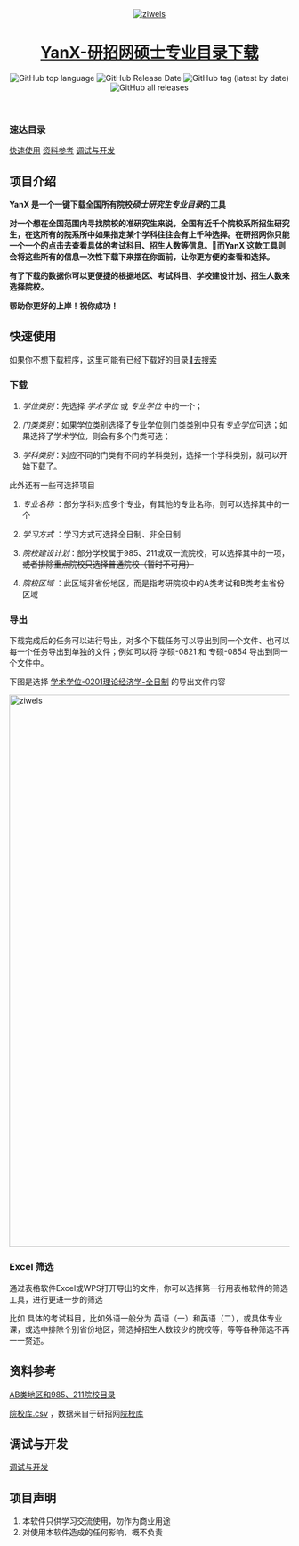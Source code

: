 <div align=center>
<a href='https://github.com/xx025/YanX'>

<img alt="ziwels" src="https://raw.githubusercontent.com/xx025/YanX/pages/docs/img/Snipaste_2022-09-24_00-17-30.png">

<h1>YanX-研招网硕士专业目录下载</h1></a>

 <img alt="GitHub top language" src="https://img.shields.io/github/languages/top/xx025/yanx"> <img alt="GitHub Release Date" src="https://img.shields.io/github/release-date/xx025/yanx"> <img alt="GitHub tag (latest by date)" src="https://img.shields.io/github/v/tag/xx025/yanx"> <img alt="GitHub all releases" src="https://img.shields.io/github/downloads/xx025/yanx/total">

<br/>



</div>


### 速达目录

[快速使用](#快速使用) [资料参考](#资料参考) [调试与开发](#调试与开发)

## 项目介绍

**YanX 是一个一键下载全国所有院校*硕士研究生专业目录*的工具**

**对一个想在全国范围内寻找院校的准研究生来说，全国有近千个院校系所招生研究生，在这所有的院系所中如果指定某个学科往往会有上千种选择。在研招网你只能一个一个的点击去查看具体的考试科目、招生人数等信息。🎉而YanX 这款工具则会将这些所有的信息一次性下载下来摆在你面前，让你更方便的查看和选择。**

**有了下载的数据你可以更便捷的根据地区、考试科目、学校建设计划、招生人数来选择院校。**

**帮助你更好的上岸！祝你成功！**

## 快速使用

如果你不想下载程序，这里可能有已经下载好的目录[🔗去搜索](https://github.com/xx025/YanX-Docs#%E6%90%9C%E7%B4%A2%E6%96%87%E4%BB%B6)


### 下载

1. *学位类别*：先选择 *学术学位* 或 *专业学位* 中的一个；

2. *门类类别*：如果学位类别选择了专业学位则门类类别中只有*专业学位*可选；如果选择了学术学位，则会有多个门类可选；


3. *学科类别*：对应不同的门类有不同的学科类别，选择一个学科类别，就可以开始下载了。

此外还有一些可选择项目

1. *专业名称* ：部分学科对应多个专业，有其他的专业名称，则可以选择其中的一个

2. *学习方式* ：学习方式可选择全日制、非全日制

3. *院校建设计划*：部分学校属于985、211或双一流院校，可以选择其中的一项，~~或者排除重点院校只选择普通院校（暂时不可用）~~

4. *院校区域* ：此区域非省份地区，而是指考研院校中的A类考试和B类考生省份区域

###  导出

下载完成后的任务可以进行导出，对多个下载任务可以导出到同一个文件、也可以每一个任务导出到单独的文件；例如可以将 学硕-0821 和 专硕-0854 导出到同一个文件中。

下图是选择 [学术学位-0201理论经济学-全日制](https://github.com/xx025/YanX-Docs/blob/main/%E5%AD%A6%E6%9C%AF%E5%AD%A6%E4%BD%8D-0201%E7%90%86%E8%AE%BA%E7%BB%8F%E6%B5%8E%E5%AD%A6-%E5%85%A8%E6%97%A5%E5%88%B6-2022-09-16-8.csv) 的导出文件内容

<img width="991" alt="ziwels" src="https://user-images.githubusercontent.com/71559822/190682008-956b4598-4191-4263-9dbe-f84e8442139a.png">


### Excel 筛选

通过表格软件Excel或WPS打开导出的文件，你可以选择第一行用表格软件的筛选工具，进行更进一步的筛选

比如 具体的考试科目，比如外语一般分为 英语（一）和英语（二），或具体专业课，或选中排除个别省份地区，筛选掉招生人数较少的院校等，等等各种筛选不再一一赘述。



## 资料参考

[AB类地区和985、211院校目录](https://xx025.github.io/YanX/docs/AB类地区和985、211院校目录)

[院校库.csv](https://github.com/xx025/YanX/blob/pages/docs/院校库.csv)
，数据来自于研招网[院校库](https://yz.chsi.com.cn/sch/)

## 调试与开发

[调试与开发](https://xx025.github.io/YanX/调试与开发)

## 项目声明

1. 本软件只供学习交流使用，勿作为商业用途
2. 对使用本软件造成的任何影响，概不负责
